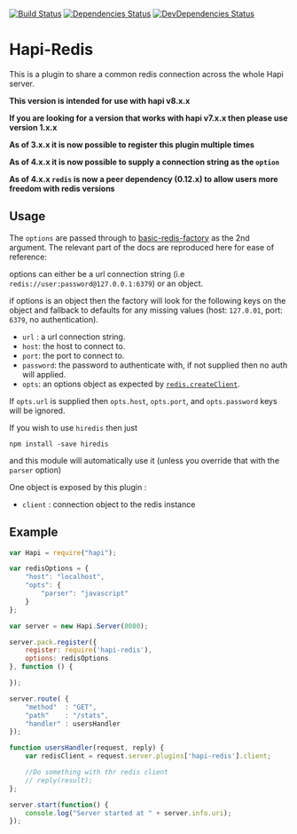 [![Build Status](https://secure.travis-ci.org/sandfox/node-hapi-redis.png)](http://travis-ci.org/sandfox/node-hapi-redis)
[![Dependencies Status](https://david-dm.org/sandfox/node-hapi-redis.png)](https://david-dm.org/sandfox/node-hapi-redis)
[![DevDependencies Status](https://david-dm.org/sandfox/node-hapi-redis/dev-status.png)](https://david-dm.org/sandfox/node-hapi-redis#info=devDependencies)

# Hapi-Redis

This is a plugin to share a common redis connection across the whole Hapi server.

__This version is intended for use with hapi v8.x.x__

__If you are looking for a version that works with hapi v7.x.x then please use version 1.x.x__

__As of 3.x.x it is now possible to register this plugin multiple times__

__As of 4.x.x it is now possible to supply a connection string as the `option`__

__As of 4.x.x `redis` is now a peer dependency (0.12.x) to allow users more freedom with redis versions__



## Usage

The `options` are passed through to [basic-redis-factory](https://github.com/sandfox/node-basic-redis-factory/tree/v0.0.3#api) as the 2nd argument. The relevant part of the docs are reproduced here for ease of reference:

options can either be a url connection string (i.e `redis://user:password@127.0.0.1:6379`) or an object.

if options is an object then the factory will look for the following keys on the object
and fallback to defaults for any missing values (host: `127.0.01`, port: `6379`, no authentication).

- `url` : a url connection string.
- `host`: the host to connect to.
- `port`: the port to connect to.
- `password`: the password to authenticate with, if not supplied then no auth will applied.
- `opts`: an options object as expected by [`redis.createClient`](https://github.com/mranney/node_redis#rediscreateclient).

If `opts.url` is supplied then `opts.host`, `opts.port`, and `opts.password` keys will be ignored.

If you wish to use `hiredis` then just 
```
npm install -save hiredis
```
and this module will automatically use it (unless you override that with the `parser` option)

One object is exposed by this plugin :

- `client` : connection object to the redis instance


## Example

```js
var Hapi = require("hapi");

var redisOptions = {
    "host": "localhost",
    "opts": {
        "parser": "javascript"
    }
};

var server = new Hapi.Server(8080);

server.pack.register({
    register: require('hapi-redis'),
    options: redisOptions
}, function () {

});

server.route( {
    "method"  : "GET",
    "path"    : "/stats",
    "handler" : usersHandler
});

function usersHandler(request, reply) {
    var redisClient = request.server.plugins['hapi-redis'].client;

    //Do something with thr redis client
    // reply(result);
};

server.start(function() {
    console.log("Server started at " + server.info.uri);
});
```
